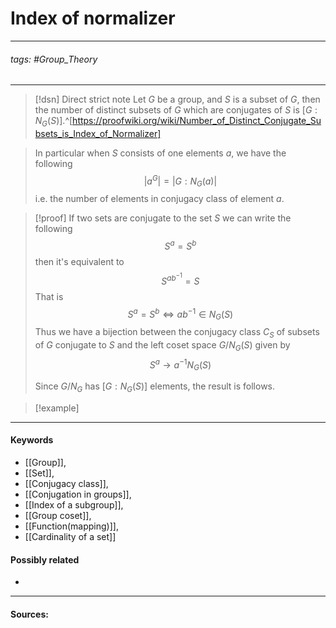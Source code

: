 # Index of normalizer
***
###### tags: #Group_Theory 
***
>[!dsn] Direct strict note
>Let $G$ be a group, and $S$ is a subset of $G$, then the number of distinct subsets of $G$ which are conjugates of $S$ is $[G:N_{G}(S)]$.^[https://proofwiki.org/wiki/Number_of_Distinct_Conjugate_Subsets_is_Index_of_Normalizer]

>In particular when $S$ consists of one elements $a$, we have the following
>$$|a^{G}|=|G:N_{G}(a)|$$
>i.e. the number of elements in conjugacy class of element $a$.

>[!proof]
>If two sets are conjugate to the set $S$ we can write the following
>$$S^{a}=S^{b}$$
>then it's equivalent to
>$$S^{ab^{-1}}=S$$
>That is
>$$S^{a}=S^{b}\Longleftrightarrow ab^{-1}\in N_{G}(S)$$
>Thus we have a bijection between the conjugacy class $C_{S}$ of subsets of $G$ conjugate to $S$ and the left coset space $G/N_{G}(S)$ given by
>$$S^{a}\to a^{-1}N_{G}(S)$$
>
>Since $G/N_{G}$ has $[G:N_{G}(S)]$ elements, the result is follows.

>[!example] 
>
***
#### Keywords
- [[Group]],
- [[Set]],
- [[Conjugacy class]],
- [[Conjugation in groups]],
- [[Index of a subgroup]],
- [[Group coset]],
- [[Function(mapping)]],
- [[Cardinality of a set]]
#### Possibly related
- 
***
#### Sources: